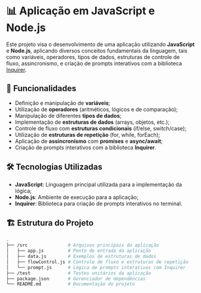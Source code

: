 # 📊 Aplicação em JavaScript e Node.js

Este projeto visa o desenvolvimento de uma aplicação utilizando **JavaScript** e **Node.js**, aplicando diversos conceitos fundamentais da linguagem, tais como variáveis, operadores, tipos de dados, estruturas de controle de fluxo, assincronismo, e criação de prompts interativos com a biblioteca [Inquirer](https://www.npmjs.com/package/inquirer).

## 🚀 Funcionalidades

- Definição e manipulação de **variáveis**;
- Utilização de **operadores** (aritméticos, lógicos e de comparação);
- Manipulação de diferentes **tipos de dados**;
- Implementação de **estruturas de dados** (arrays, objetos, etc.);
- Controle de fluxo com **estruturas condicionais** (if/else, switch/case);
- Utilização de **estruturas de repetição** (for, while, forEach);
- Aplicação de **assincronismo** com **promises** e **async/await**;
- Criação de prompts interativos com a biblioteca **Inquirer**.

## 🛠️ Tecnologias Utilizadas

- **JavaScript**: Linguagem principal utilizada para a implementação da lógica;
- **Node.js**: Ambiente de execução para a aplicação;
- **Inquirer**: Biblioteca para criação de prompts interativos no terminal.

## 🏗️ Estrutura do Projeto

```bash
.
├── /src               # Arquivos principais da aplicação
│   ├── app.js         # Ponto de entrada da aplicação
│   ├── data.js        # Exemplos de estruturas de dados
│   ├── flowControl.js # Controle de fluxo e estruturas de repetição
│   └── prompt.js      # Lógica de prompts interativos com Inquirer
├── /test              # Testes unitários da aplicação
├── package.json       # Gerenciador de dependências
└── README.md          # Documentação do projeto

